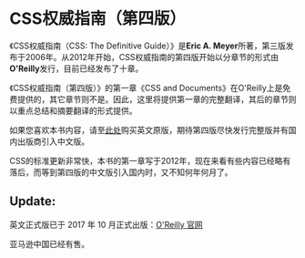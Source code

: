 # CSS权威指南（第四版）

《CSS权威指南（CSS: The Definitive Guide）》是**Eric A. Meyer**所著，第三版发布于2006年。从2012年开始，CSS权威指南的第四版开始以分章节的形式由**O'Reilly**发行，目前已经发布了十章。

《CSS权威指南（第四版）》的第一章《CSS and Documents》在O'Reilly上是免费提供的，其它章节则不是。因此，这里将提供第一章的完整翻译，其后的章节则以重点总结和摘要翻译的形式提供。

如果您喜欢本书内容，请至[此处](http://www.oreilly.com/pub/au/52)购买英文原版，期待第四版尽快发行完整版并有国内出版商引入中文版。

CSS的标准更新非常快，本书的第一章写于2012年，现在来看有些内容已经略有落后，而等到第四版的中文版引入国内时，又不知何年何月了。


## Update:

英文正式版已于 2017 年 10 月正式出版：[O'Reilly 官网](http://shop.oreilly.com/product/0636920012726.do)

亚马逊中国已经有售。
